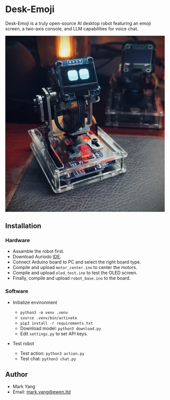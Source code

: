 # Desk-Emoji

Desk-Emoji is a truly open-source AI desktop robot featuring an emoji screen, a two-axis console, and LLM capabilities for voice chat.

![](photo.jpg "photo")

## Installation

### Hardware

* Assamble the robot first.
* Download Auriodo [IDE](https://www.arduino.cc/en/software/).
* Connect Arduino board to PC and select the right board type.
* Compile and upload `motor_center.ino` to center the motors.
* Compile and upload `oled_test.ino` to test the OLED screen.
* Finally, compile and upload `robot_base.ino` to the board.

### Software

* Initialize environment

  * `python3 -m venv .venv`
  * `source .venv/bin/activate`
  * `pip3 install -r requirements.txt`
  * Download model: `python3 download.py`
  * Edit `settings.py` to set API keys.
* Test robot

  * Test action: `python3 action.py`
  * Test chat:  `python3 chat.py`

## Author

* Mark Yang
* Email: mark.yang@ewen.ltd
